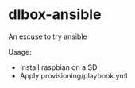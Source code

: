 dlbox-ansible
=============

An excuse to try ansible

Usage:
- Install raspbian on a SD
- Apply provisioning/playbook.yml
